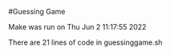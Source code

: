 #Guessing Game

Make was run on Thu Jun  2 11:17:55     2022

There are 21 lines of code in guessinggame.sh
